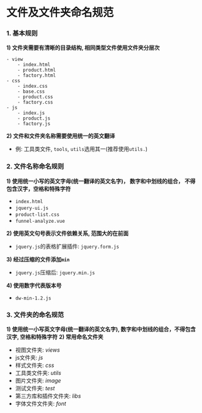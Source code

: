 # 文件及文件夹命名规范

### **1. 基本规则**

**1) 文件夹需要有清晰的目录结构, 相同类型文件使用文件夹分层次**

    - view
        - index.html
        - product.html
        - factory.html
    - css
        - index.css
        - base.css
        - product.css
        - factory.css
    - js
        - index.js
        - product.js
        - factory.js
        
        
**2) 文件和文件夹名称需要使用统一的英文翻译**

- 例: 工具类文件, `tools`, `utils`选用其一(推荐使用`utils.`)






### **2. 文件名称命名规则**

**1) 使用统一小写的英文字母(统一翻译的英文名字)， 数字和中划线的组合， 不得包含汉字，空格和特殊字符**

- `index.html`
- `jquery-ui.js`
- `product-list.css`
- `funnel-analyze.vue`

**2) 使用英文句号表示文件依赖关系, 范围大的在前面**

- `jquery.js`的表格扩展插件: `jquery.form.js`

**3) 经过压缩的文件添加`min`**

- `jquery.js`压缩后: `jquery.min.js`

**4) 使用数字代表版本号**

- `dw-min-1.2.js`



### **3. 文件夹的命名规范**
**1) 使用统一小写英文字母(统一翻译的英文名字), 数字和中划线的组合，不得包含汉字, 空格和特殊字符**
**2) 常用命名文件夹**

- 视图文件夹: *views*
- js文件夹: *js*
- 样式文件夹: *css*
- 工具类文件夹: *utils*
- 图片文件夹: *image*
- 测试文件夹: *test*
- 第三方库和插件文件夹: *libs*
- 字体文件文件夹:  *font*











